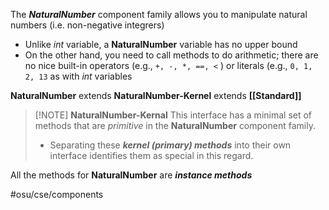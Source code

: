 The ***NaturalNumber*** component family allows you to manipulate natural numbers (i.e. non-negative integrers)
- Unlike *int* variable, a **NaturalNumber** variable has no upper bound
- On the other hand, you need to call methods to do arithmetic; there are no nice built-in operators (e.g., `+, -, *, ==, <` ) or literals (e.g., `0, 1, 2, 13` as with *int* variables

**NaturalNumber** extends **NaturalNumber-Kernel** extends **[[Standard]]**


> [!NOTE] **NaturalNumber-Kernal**
> This interface has a minimal set of methods that are *primitive* in the **NaturalNumber** component family.
> - Separating these ***kernel (primary) methods*** into their own interface identifies them as special in this regard.

All the methods for **NaturalNumber** are ***instance methods***


#osu/cse/components 
